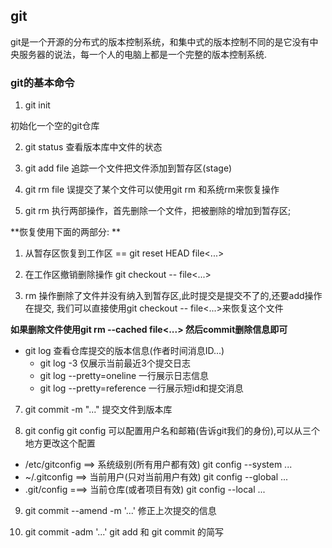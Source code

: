 ## git
git是一个开源的分布式的版本控制系统，和集中式的版本控制不同的是它没有中央服务器的说法，每一个人的电脑上都是一个完整的版本控制系统.

### git的基本命令
1. git init

初始化一个空的git仓库

2. git status
查看版本库中文件的状态

2. git add file
追踪一个文件把文件添加到暂存区(stage)

3. git rm  file
误提交了某个文件可以使用git rm 和系统rm来恢复操作

4. git rm 执行两部操作，首先删除一个文件，把被删除的增加到暂存区;

**恢复使用下面的两部分: **
  1. 从暂存区恢复到工作区 == git reset HEAD file<...>
  2. 在工作区撤销删除操作 git checkout -- file<...>

5. rm 操作删除了文件并没有纳入到暂存区,此时提交是提交不了的,还要add操作在提交,
我们可以直接使用git checkout -- file<...>来恢复这个文件

**如果删除文件使用git rm --cached file<...> 然后commit删除信息即可**

- git log
查看仓库提交的版本信息(作者时间消息ID...)
  - git log -3 仅展示当前最近3个提交日志
  - git log --pretty=oneline 一行展示日志信息
  - git log --pretty=reference 一行展示短id和提交消息

7. git commit -m "..."
提交文件到版本库

8. git config 
git config 可以配置用户名和邮箱(告诉git我们的身份),可以从三个地方更改这个配置

  * /etc/gitconfig ==> 系统级别(所有用户都有效) git config --system ...
  * ~/.gitconfig ==> 当前用户(只对当前用户有效) git config --global ...
  * .git/config ===> 当前仓库(或者项目有效) git config --local ...

9. git commit --amend -m '...'
修正上次提交的信息

10. git commit -adm '...'
git add 和 git commit 的简写


